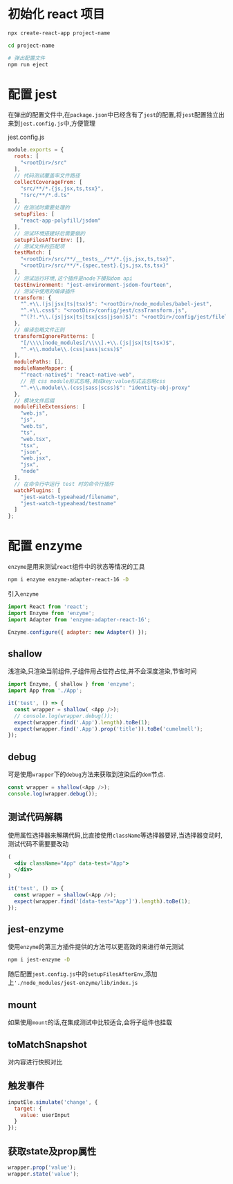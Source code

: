 # 初始化 react 项目
```bash
npx create-react-app project-name

cd project-name

# 弹出配置文件
npm run eject
```

# 配置 jest
在弹出的配置文件中,在` package.json `中已经含有了` jest `的配置,将` jest `配置独立出来到` jest.config.js `中,方便管理

jest.config.js
```js
module.exports = {
  roots: [
    "<rootDir>/src"
  ],
  // 代码测试覆盖率文件路径
  collectCoverageFrom: [
    "src/**/*.{js,jsx,ts,tsx}",
    "!src/**/*.d.ts"
  ],
  // 在测试时需要处理的
  setupFiles: [
    "react-app-polyfill/jsdom"
  ],
  // 测试环境搭建好后需要做的
  setupFilesAfterEnv: [],
  // 测试文件的匹配项
  testMatch: [
    "<rootDir>/src/**/__tests__/**/*.{js,jsx,ts,tsx}",
    "<rootDir>/src/**/*.{spec,test}.{js,jsx,ts,tsx}"
  ],
  // 测试运行环境,这个插件是node下模拟dom api
  testEnvironment: "jest-environment-jsdom-fourteen",
  // 测试中使用的编译插件
  transform: {
    "^.+\\.(js|jsx|ts|tsx)$": "<rootDir>/node_modules/babel-jest",
    "^.+\\.css$": "<rootDir>/config/jest/cssTransform.js",
    "^(?!.*\\.(js|jsx|ts|tsx|css|json)$)": "<rootDir>/config/jest/fileTransform.js"
  },
  // 编译忽略文件正则
  transformIgnorePatterns: [
    "[/\\\\]node_modules[/\\\\].+\\.(js|jsx|ts|tsx)$",
    "^.+\\.module\\.(css|sass|scss)$"
  ],
  modulePaths: [],
  moduleNameMapper: {
    "^react-native$": "react-native-web",
    // 把 css module形式忽略,转成key:value形式去忽略css
    "^.+\\.module\\.(css|sass|scss)$": "identity-obj-proxy"
  },
  // 模块文件后缀
  moduleFileExtensions: [
    "web.js",
    "js",
    "web.ts",
    "ts",
    "web.tsx",
    "tsx",
    "json",
    "web.jsx",
    "jsx",
    "node"
  ],
  // 在命令行中运行 test 时的命令行插件
  watchPlugins: [
    "jest-watch-typeahead/filename",
    "jest-watch-typeahead/testname"
  ]
};
```

# 配置 enzyme
` enzyme `是用来测试` react `组件中的状态等情况的工具

```bash
npm i enzyme enzyme-adapter-react-16 -D
```

引入` enzyme `
```js
import React from 'react';
import Enzyme from 'enzyme';
import Adapter from 'enzyme-adapter-react-16';

Enzyme.configure({ adapter: new Adapter() });
```

## shallow
浅渲染,只渲染当前组件,子组件用占位符占位,并不会深度渲染,节省时间
```js
import Enzyme, { shallow } from 'enzyme';
import App from './App';

it('test', () => {
  const wrapper = shallow( <App />);
  // console.log(wrapper.debug());
  expect(wrapper.find('.App').length).toBe(1);
  expect(wrapper.find('.App').prop('title')).toBe('cumelmell');
});
```

## debug
可是使用` wrapper `下的` debug `方法来获取到渲染后的` dom `节点.
```js
const wrapper = shallow(<App />);
console.log(wrapper.debug());
```

## 测试代码解耦
使用属性选择器来解耦代码,比直接使用` className `等选择器要好,当选择器变动时,测试代码不需要要改动
```jsx
(
  <div className="App" data-test="App">
  </div>
)
```
```js
it('test', () => {
  const wrapper = shallow(<App />);
  expect(wrapper.find('[data-test="App"]').length).toBe(1);
});
```

## jest-enzyme
使用` enzyme `的第三方插件提供的方法可以更高效的来进行单元测试
```bash
npm i jest-enzyme -D
```
随后配置` jest.config.js `中的` setupFilesAfterEnv `,添加上` './node_modules/jest-enzyme/lib/index.js `

## mount
如果使用` mount `的话,在集成测试中比较适合,会将子组件也挂载

## toMatchSnapshot
对内容进行快照对比

## 触发事件
```js
inputEle.simulate('change', {
  target: {
    value: userInput
  }
});
```

## 获取state及prop属性
```js
wrapper.prop('value');
wrapper.state('value');
```